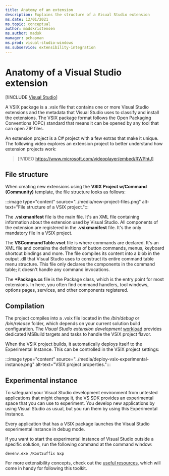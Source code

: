 ```yaml
---
title: Anatomy of an extension
description: Explains the structure of a Visual Studio extension
ms.date: 12/01/2021
ms.topic: conceptual
author: madskristensen
ms.author: madsk
manager: pchapman
ms.prod: visual-studio-windows
ms.subservice: extensibility-integration
---
```

# Anatomy of a Visual Studio extension

 [!INCLUDE [Visual Studio](~/includes/applies-to-version/vs-windows-only.md)]

A VSIX package is a .vsix file that contains one or more Visual Studio extensions and the metadata that Visual Studio uses to classify and install the extensions. The VSIX package format follows the Open Packaging Conventions (OPC) standard that means it can be opened by any tool that can open ZIP files.

An extension project is a C# project with a few extras that make it unique. The following video explores an extension project to better understand how extension projects work:

> [!VIDEO https://www.microsoft.com/videoplayer/embed/RWPhtJ]

## File structure
When creating new extensions using the **VSIX Project w/Command (Community)** template, the file structure looks as follows:

:::image type="content" source="../media/new-project-files.png" alt-text="File structure of a VSIX project.":::

The **.vsixmanifest** file is the main file. It's an XML file containing information about the extension used by Visual Studio. All components of the extension are registered in the **.vsixmanifest** file. It's the only mandatory file in a VSIX project.

The **VSCommandTable.vsct** file is where commands are declared. It's an XML file and contains the definitions of button commands, menus, keyboard shortcut bindings and more. The file compiles its content into a blob in the output .dll that Visual Studio uses to construct its entire command table menu structure. This file only declares the components in the command table; it doesn't handle any command invocations.

The **\*Package.cs** file is the Package class, which is the entry point for most extensions. In here, you often find command handlers, tool windows, options pages, services, and other components registered.

## Compilation
The project compiles into a .vsix file located in the */bin/debug* or */bin/release* folder, which depends on your current solution build configuration. The *Visual Studio extension development* [workload](get-tools.md) provides dedicated MSBuild targets and tasks to handle the VSIX project flavor.

When the VSIX project builds, it automatically deploys itself to the Experimental Instance. This can be controlled in the VSIX project settings: 

:::image type="content" source="../media/deploy-vsix-experimental-instance.png" alt-text="VSIX project properties.":::

## Experimental instance
To safeguard your Visual Studio development environment from untested applications that might change it, the VS SDK provides an experimental space that you can use to experiment. You develop new applications by using Visual Studio as usual, but you run them by using this Experimental Instance.

Every application that has a VSIX package launches the Visual Studio experimental instance in debug mode.

If you want to start the experimental instance of Visual Studio outside a specific solution, run the following command at the command window:

```shell
devenv.exe /RootSuffix Exp
```

For more extensibility concepts, check out the [useful resources](useful-resources.md), which will come in handy for following this toolkit.
